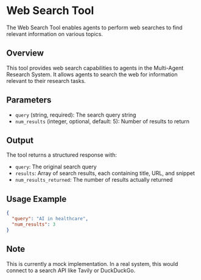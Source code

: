 # Web Search Tool

The Web Search Tool enables agents to perform web searches to find relevant information on various topics.

## Overview
This tool provides web search capabilities to agents in the Multi-Agent Research System. It allows agents to search the web for information relevant to their research tasks.

## Parameters
- `query` (string, required): The search query string
- `num_results` (integer, optional, default: 5): Number of results to return

## Output
The tool returns a structured response with:
- `query`: The original search query
- `results`: Array of search results, each containing title, URL, and snippet
- `num_results_returned`: The number of results actually returned

## Usage Example
```json
{
  "query": "AI in healthcare",
  "num_results": 3
}
```

## Note
This is currently a mock implementation. In a real system, this would connect to a search API like Tavily or DuckDuckGo.